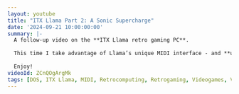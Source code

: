 ```yaml
---
layout: youtube
title: "ITX Llama Part 2: A Sonic Supercharge"
date: '2024-09-21 10:00:00:00'
summary: |-
  A follow-up video on the **ITX Llama retro gaming PC**.
  
  This time I take advantage of Llama’s unique MIDI interface - and **use a humble Raspberry Pi to add Roland MT-32 synth support**.
  
  Enjoy!
videoId: ZCnQOgArgMk
tags: [DOS, ITX Llama, MIDI, Retrocomputing, Retrogaming, Videogames, Videos]
---
```

